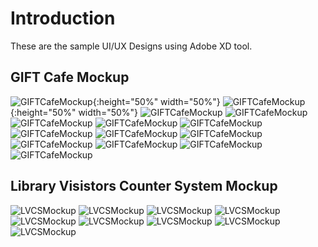 # Introduction
These are the sample UI/UX Designs using Adobe XD tool.

## GIFT Cafe Mockup
 ![GIFTCafeMockup](/GIFT-Cafe-Mockup-images/1.jpg){:height="50%" width="50%"}
 ![GIFTCafeMockup](/GIFT-Cafe-Mockup-images/2.jpg){:height="50%" width="50%"}
 ![GIFTCafeMockup](/GIFT-Cafe-Mockup-images/3.jpg)
 ![GIFTCafeMockup](/GIFT-Cafe-Mockup-images/4.jpg)
 ![GIFTCafeMockup](/GIFT-Cafe-Mockup-images/5.jpg)
 ![GIFTCafeMockup](/GIFT-Cafe-Mockup-images/6.jpg)
 ![GIFTCafeMockup](/GIFT-Cafe-Mockup-images/7.jpg)
 ![GIFTCafeMockup](/GIFT-Cafe-Mockup-images/8.jpg)
 ![GIFTCafeMockup](/GIFT-Cafe-Mockup-images/9.jpg)
 ![GIFTCafeMockup](/GIFT-Cafe-Mockup-images/10.jpg)
 ![GIFTCafeMockup](/GIFT-Cafe-Mockup-images/11.jpg)
 ![GIFTCafeMockup](/GIFT-Cafe-Mockup-images/12.jpg)
 ![GIFTCafeMockup](/GIFT-Cafe-Mockup-images/13.jpg)
 ![GIFTCafeMockup](/GIFT-Cafe-Mockup-images/14.jpg)


## Library Visistors Counter System Mockup
![LVCSMockup](/LVCS-Mockup-images/1.jpg)
![LVCSMockup](/LVCS-Mockup-images/2.jpg)
![LVCSMockup](/LVCS-Mockup-images/3.jpg)
![LVCSMockup](/LVCS-Mockup-images/4.jpg)
![LVCSMockup](/LVCS-Mockup-images/5.jpg)
![LVCSMockup](/LVCS-Mockup-images/6.jpg)
![LVCSMockup](/LVCS-Mockup-images/7.jpg)
![LVCSMockup](/LVCS-Mockup-images/8.jpg)
![LVCSMockup](/LVCS-Mockup-images/9.jpg)

